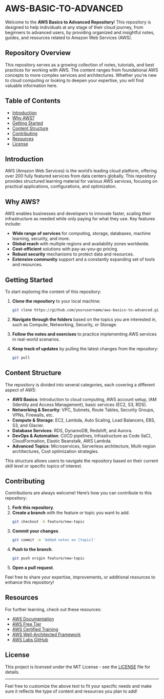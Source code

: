 # AWS-BASIC-TO-ADVANCED

Welcome to the **AWS Basics to Advanced Repository**! This repository is designed to help individuals at any stage of their cloud journey, from beginners to advanced users, by providing organized and insightful notes, guides, and resources related to Amazon Web Services (AWS).

## Repository Overview

This repository serves as a growing collection of notes, tutorials, and best practices for working with AWS. The content ranges from foundational AWS concepts to more complex services and architectures. Whether you're new to cloud computing or looking to deepen your expertise, you will find valuable information here.

## Table of Contents

- [Introduction](#introduction)
- [Why AWS?](#why-aws)
- [Getting Started](#getting-started)
- [Content Structure](#content-structure)
- [Contributing](#contributing)
- [Resources](#resources)
- [License](#license)

## Introduction

AWS (Amazon Web Services) is the world’s leading cloud platform, offering over 200 fully featured services from data centers globally. This repository provides structured learning material for various AWS services, focusing on practical applications, configurations, and optimization.

## Why AWS?

AWS enables businesses and developers to innovate faster, scaling their infrastructure as needed while only paying for what they use. Key features include:

- **Wide range of services** for computing, storage, databases, machine learning, security, and more.
- **Global reach** with multiple regions and availability zones worldwide.
- **Cost-efficient** solutions with pay-as-you-go pricing.
- **Robust security** mechanisms to protect data and resources.
- **Extensive community** support and a constantly expanding set of tools and resources.

## Getting Started

To start exploring the content of this repository:

1. **Clone the repository** to your local machine:
   ```bash
   git clone https://github.com/yourusername/aws-basics-to-advanced.git
   ```

2. **Navigate through the folders** based on the topics you are interested in, such as Compute, Networking, Security, or Storage.

3. **Follow the notes and exercises** to practice implementing AWS services in real-world scenarios.

4. **Keep track of updates** by pulling the latest changes from the repository:
   ```bash
   git pull
   ```

## Content Structure

The repository is divided into several categories, each covering a different aspect of AWS:

- **AWS Basics**: Introduction to cloud computing, AWS account setup, IAM (Identity and Access Management), basic services (EC2, S3, RDS).
- **Networking & Security**: VPC, Subnets, Route Tables, Security Groups, VPNs, Firewalls, etc.
- **Compute & Storage**: EC2, Lambda, Auto Scaling, Load Balancers, EBS, S3, and Glacier.
- **Database Services**: RDS, DynamoDB, Redshift, and Aurora.
- **DevOps & Automation**: CI/CD pipelines, Infrastructure as Code (IaC), CloudFormation, Elastic Beanstalk, AWS Lambda.
- **Advanced Topics**: Microservices, Serverless architecture, Multi-region architectures, Cost optimization strategies.

This structure allows users to navigate the repository based on their current skill level or specific topics of interest.

## Contributing

Contributions are always welcome! Here’s how you can contribute to this repository:

1. **Fork this repository**.
2. **Create a branch** with the feature or topic you want to add.
   ```bash
   git checkout -b feature/new-topic
   ```
3. **Commit your changes**.
   ```bash
   git commit -m 'Added notes on [topic]'
   ```
4. **Push to the branch**.
   ```bash
   git push origin feature/new-topic
   ```
5. **Open a pull request**.

Feel free to share your expertise, improvements, or additional resources to enhance this repository!

## Resources

For further learning, check out these resources:

- [AWS Documentation](https://docs.aws.amazon.com/)
- [AWS Free Tier](https://aws.amazon.com/free/)
- [AWS Certified Training](https://aws.amazon.com/training/)
- [AWS Well-Architected Framework](https://aws.amazon.com/architecture/well-architected/)
- [AWS Labs GitHub](https://github.com/awslabs)

## License

This project is licensed under the MIT License - see the [LICENSE](LICENSE) file for details.

---

Feel free to customize the above text to fit your specific needs and make sure it reflects the type of content and resources you plan to add!
